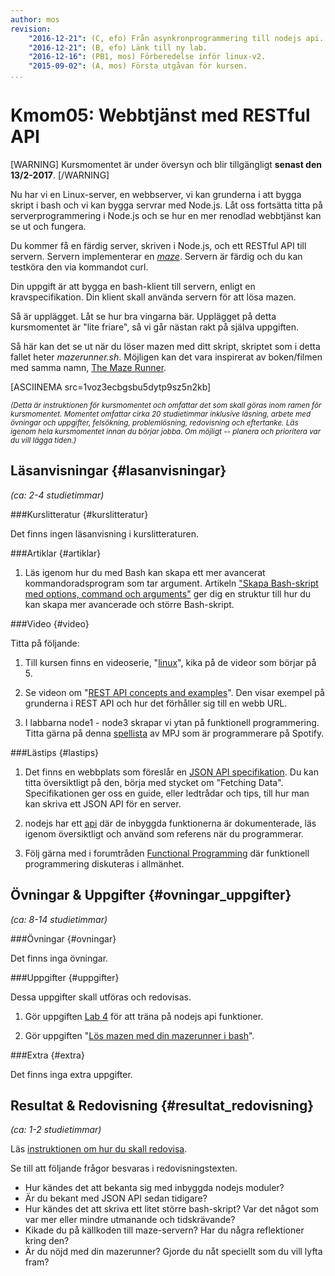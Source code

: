 ```yaml
---
author: mos
revision:
    "2016-12-21": (C, efo) Från asynkronprogrammering till nodejs api.
    "2016-12-21": (B, efo) Länk till ny lab.
    "2016-12-16": (PB1, mos) Förberedelse inför linux-v2.
    "2015-09-02": (A, mos) Första utgåvan för kursen.
...
```

Kmom05: Webbtjänst med RESTful API
==================================

[WARNING]
Kursmomentet är under översyn och blir tillgängligt **senast den 13/2-2017**.
[/WARNING]

Nu har vi en Linux-server, en webbserver, vi kan grunderna i att bygga skript i bash och vi kan bygga servrar med Node.js. Låt oss fortsätta titta på serverprogrammering i Node.js och se hur en mer renodlad webbtjänst kan se ut och fungera.

Du kommer få en färdig server, skriven i Node.js, och ett RESTful API till servern. Servern implementerar en [*maze*](https://en.wikipedia.org/wiki/Maze). Servern är färdig och du kan testköra den via kommandot curl.

Din uppgift är att bygga en bash-klient till servern, enligt en kravspecifikation. Din klient skall använda servern för att lösa mazen.

Så är upplägget. Låt se hur bra vingarna bär. Upplägget på detta kursmomentet är "lite friare", så vi går nästan rakt på själva uppgiften.



<!--more-->

Så här kan det se ut när du löser mazen med ditt skript, skriptet som i detta fallet heter *mazerunner.sh*. Möjligen kan det vara inspirerat av boken/filmen med samma namn, [The Maze Runner](https://sv.wikipedia.org/wiki/The_Maze_Runner).

[ASCIINEMA src=1voz3ecbgsbu5dytp9sz5n2kb]



<small>*(Detta är instruktionen för kursmomentet och omfattar det som skall göras inom ramen för kursmomentet. Momentet omfattar cirka 20 studietimmar inklusive läsning, arbete med övningar och uppgifter, felsökning, problemlösning, redovisning och eftertanke. Läs igenom hela kursmomentet innan du börjar jobba. Om möjligt -- planera och prioritera var du vill lägga tiden.)*</small>



Läsanvisningar  {#lasanvisningar}
---------------------------------

*(ca: 2-4 studietimmar)*


###Kurslitteratur  {#kurslitteratur}

Det finns ingen läsanvisning i kurslitteraturen.

<!--
http://exploringjs.com/es6/index.html
-->



###Artiklar {#artiklar}

1. Läs igenom hur du med Bash kan skapa ett mer avancerat kommandoradsprogram som tar argument. Artikeln ["Skapa Bash-skript med options, command och arguments"](kunskap/skapa-bash-skript-med-options-command-och-arguments) ger dig en struktur till hur du kan skapa mer avancerade och större Bash-skript.



###Video  {#video}

Titta på följande:

1. Till kursen finns en videoserie, "[linux](https://www.youtube.com/playlist?list=PLKtP9l5q3ce_AGc9pBgaXFEQGjyFJe7XJ)", kika på de videor som börjar på 5.

1. Se videon om "[REST API concepts and examples](https://www.youtube.com/watch?v=7YcW25PHnAA)". Den visar exempel på grunderna i REST API och hur det förhåller sig till en webb URL.

1. I labbarna node1 - node3 skrapar vi ytan på funktionell programmering. Titta gärna på denna [spellista](https://www.youtube.com/playlist?list=PL0zVEGEvSaeEd9hlmCXrk5yUyqUag-n84) av MPJ som är programmerare på Spotify.

###Lästips {#lastips}

1. Det finns en webbplats som föreslår en [JSON API specifikation](http://jsonapi.org/). Du kan titta översiktligt på den, börja med stycket om "Fetching Data". Specifikationen ger oss en guide, eller ledtrådar och tips, till hur man kan skriva ett JSON API för en server.

1. nodejs har ett [api](https://nodejs.org/api/) där de inbyggda funktionerna är dokumenterade, läs igenom översiktligt och använd som referens när du programmerar.

1. Följ gärna med i forumtråden [Functional Programming](https://dbwebb.se/forum/viewtopic.php?f=36&t=5980) där funktionell programmering diskuteras i allmänhet.

Övningar & Uppgifter  {#ovningar_uppgifter}
-------------------------------------------

*(ca: 8-14 studietimmar)*



###Övningar {#ovningar}

Det finns inga övningar.



###Uppgifter {#uppgifter}

Dessa uppgifter skall utföras och redovisas.

1. Gör uppgiften [Lab 4](uppgift/linux-lab4-asynkron-programmering) för att träna på nodejs api funktioner.

1. Gör uppgiften "[Lös mazen med din mazerunner i bash](uppgift/los-mazen-med-din-mazerunner-i-bash)".



###Extra {#extra}

Det finns inga extra uppgifter.



Resultat & Redovisning  {#resultat_redovisning}
-----------------------------------------------

*(ca: 1-2 studietimmar)*

Läs [instruktionen om hur du skall redovisa](kurser/linux-v2/redovisa).

Se till att följande frågor besvaras i redovisningstexten.

* Hur kändes det att bekanta sig med inbyggda nodejs moduler?
* Är du bekant med JSON API sedan tidigare?
* Hur kändes det att skriva ett litet större bash-skript? Var det något som var mer eller mindre utmanande och tidskrävande?
* Kikade du på källkoden till maze-servern? Har du några reflektioner kring den?
* Är du nöjd med din mazerunner? Gjorde du nåt speciellt som du vill lyfta fram?
